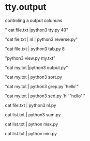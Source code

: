 # tty.output

controling a output colununs

" cat file.txt |python3 tty.py 40"

"cat fie.txt | nl | python3 reverse.py"

"cat file.txt | python3 tab.py 8

"python3 view.py my.txt"


"cat my.txt |python3 output.py"

"cat my.txt | python3 sort.py

"cat my.txt | python3 grep.py 'hello'"

"cat my.txt | python3 sed.py 'hi' 'hello' "


cat file.txt | python3 nl.py

cat list.txt | python3 sum.py


cat list.txt | python max.py


cat list.txt | python min.py




